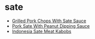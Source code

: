 # sate

 * [Grilled Pork Chops With Sate Sauce](../index/g/grilled-pork-chops-with-sate-sauce-242585.json)
 * [Pork Sate With Peanut Dipping Sauce](../index/p/pork-sate-with-peanut-dipping-sauce-2056.json)
 * [Indonesia Sate Meat Kabobs](../index/i/indonesia-sate-meat-kabobs.json)
